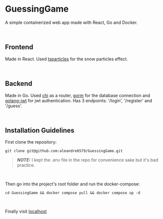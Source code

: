 # GuessingGame

A simple containerized web app made with React, Go and Docker.

<br/>

## Frontend
Made in React. Used [tsparticles](https://github.com/tsparticles/tsparticles) for the snow particles effect.

<br/>

## Backend
Made in Go. Used [chi](https://github.com/go-chi/chi) as a router, [gorm](https://github.com/go-gorm/gorm) for the database connection and [golang-jwt](https://github.com/golang-jwt/jwt) for jwt authentication.
Has 3 endpoints: '/login', '/register' and '/guess'.

<br/>

## Installation Guidelines
First clone the repository:
```
git clone git@github.com:aleandre6579/GuessingGame.git
```
> **_NOTE:_**  I kept the .env file in the repo for convenience sake but it's bad practice.

<br/>

Then go into the project's root folder and run the docker-compose:
```
cd GuessingGame && docker compose pull && docker compose up -d
```

<br/>

Finally visit <a href="http://127.0.0.1" target="_blank">localhost</a>
